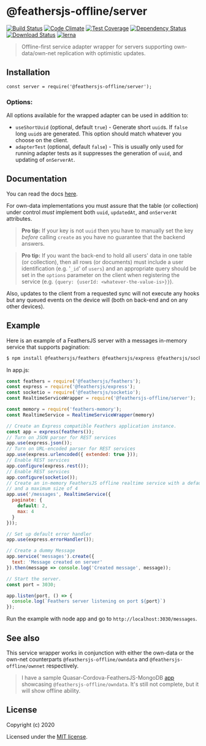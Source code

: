 # @feathersjs-offline/server


[![Build Status](https://travis-ci.org/mhillerstrom/feathersjs-offline-server.png?branch=master)](https://travis-ci.org/mhillerstrom/feathersjs-offline-server)
[![Code Climate](https://codeclimate.com/github/mhillerstrom/feathersjs-offline-server/badges/gpa.svg)](https://codeclimate.com/github/mhillerstrom/feathersjs-offline-server)
[![Test Coverage](https://codeclimate.com/github/mhillerstrom/feathersjs-offline-server/badges/coverage.svg)](https://codeclimate.com/github/mhillerstrom/feathersjs-offline-server/coverage)
[![Dependency Status](https://img.shields.io/david/mhillerstrom/feathersjs-offline-server.svg?style=flat-square)](https://david-dm.org/mhillerstrom/feathersjs-offline-server)
[![Download Status](https://img.shields.io/npm/dm/feathersjs-offline-server.svg?style=flat-square)](https://www.npmjs.com/package/feathersjs-offline-server)
[![lerna](https://img.shields.io/badge/maintained%20with-lerna-cc00ff.svg)](https://lerna.js.org/)



> Offline-first service adapter wrapper for servers supporting own-data/own-net replication with optimistic updates.

## Installation

```
const server = require('@feathersjs-offline/server');
```

### Options:

All options available for the wrapped adapter can be used in addition to:

- `useShortUuid` (optional, default `true`) - Generate short `uuid`s. If `false` long `uuid`s are generated. This option should match whatever you choose on the client.
- `adapterTest` (optional, default `false`) - This is usually only used for running adapter tests as it suppresses the generation of `uuid`, and updating of `onServerAt`.

## Documentation

You can read the docs [here](https://docs.feathersjs.com/guides/offline-first/readme.html).

For own-data implementations you must assure that the table (or collection) under control *must* implement both `uuid`, `updatedAt`, and `onServerAt` attributes.

> **Pro tip:** If your key is not `uuid` then you have to manually set the key *before* calling `create` as you have no guarantee that the backend answers.

> **Pro tip:** If you want the back-end to hold all users' data in one table (or collection), then all rows (or documents) must include a user identification (e.g. '`_id`' of `users`) and an appropriate query should be set in the `options` parameter on the client when registering the service (e.g. `{query: {userId: <whatever-the-value-is>}}`).

Also, updates to the client from a requested sync will not execute any hooks but any queued events on the device will (both on back-end and on any other devices).

## Example
Here is an example of a FeathersJS server with a messages in-memory service that supports pagination:

```bash
$ npm install @feathersjs/feathers @feathersjs/express @feathersjs/socketio @feathersjs/errors feathers-memory @feathersjs-offline/server
```

In app.js:

```js
const feathers = require('@feathersjs/feathers');
const express = require('@feathersjs/express');
const socketio = require('@feathersjs/socketio');
const RealtimeServiceWrapper = require('@feathersjs-offline/server');

const memory = require('feathers-memory');
const RealtimeService = RealtimeServiceWrapper(memory)

// Create an Express compatible Feathers application instance.
const app = express(feathers());
// Turn on JSON parser for REST services
app.use(express.json());
// Turn on URL-encoded parser for REST services
app.use(express.urlencoded({ extended: true }));
// Enable REST services
app.configure(express.rest());
// Enable REST services
app.configure(socketio());
// Create an in-memory FeathersJS offline realtime service with a default page size of 2 items
// and a maximum size of 4
app.use('/messages', RealtimeService({
  paginate: {
    default: 2,
    max: 4
  }
}));

// Set up default error handler
app.use(express.errorHandler());

// Create a dummy Message
app.service('messages').create({
  text: 'Message created on server'
}).then(message => console.log('Created message', message));

// Start the server.
const port = 3030;

app.listen(port, () => {
  console.log(`Feathers server listening on port ${port}`)
});
```

Run the example with node app and go to `http://localhost:3030/messages`.


## See also
This service wrapper works in conjunction with either the own-data or the own-net counterparts `@feathersjs-offline/owndata` and `@feathersjs-offline/ownnet` respectively.

> I have a sample Quasar-Cordova-FeathersJS-MongoDB [app](https://github.com/mhillerstrom/Quasar-Cordova) showcasing `@feathersjs-offline/owndata`. It's still not complete, but it will show offline ability.

## License

Copyright (c) 2020

Licensed under the [MIT license](LICENSE).

